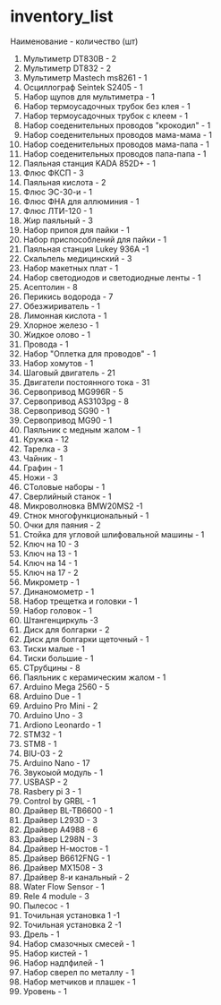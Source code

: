 # inventory_list
Наименование - количество (шт)
1. Мультиметр DT830B - 2
2. Мультиметр DT832  - 2
3. Мультиметр Mastech ms8261 - 1
4. Осциллограф Seintek S2405 - 1
5. Набор щупов для мультиметра - 1
6. Набор термоусадочных трубок без клея - 1
7. Набор термоусадочных трубок с клеем  - 1
8. Набор соеденительных проводов "крокодил" - 1
9. Набор соеденительных проводов мама-мама - 1
10. Набор соеденительных проводов мама-папа - 1
11. Набор соеденительных проводов папа-папа - 1
12. Паяльная станция KADA 852D+ - 1
13. Флюс ФКСП - 3
14. Паяльная кислота - 2
15. Флюс ЭС-30-и - 1
16. Флюс ФНА для аллюминия - 1
17. Флюс ЛТИ-120 - 1
18. Жир паяльный - 3
19. Набор припоя для пайки - 1
20. Набор приспособлений для пайки - 1
21. Паяльная станция Lukey 936A -1
22. Скальпель медицинский - 3
23. Набор макетных плат - 1
24. Набор светодиодов и светодиодные ленты - 1
25. Асептолин - 8
26. Перикись водорода - 7
27. Обезжириватель - 1
28. Лимонная кислота - 1
29. Хлорное железо - 1
30. Жидкое олово - 1
31. Провода - 1
32. Набор "Оплетка для проводов" - 1
33. Набор хомутов - 1
35. Шаговый двигатель - 21
36. Двигатели постоянного тока - 31
37. Сервопривод MG996R - 5
38. Сервопривод AS3103pg - 8
39. Сервопривод SG90 - 1
40. Сервопривод MG90 - 1
41. Паяльник с медным жалом - 1
42. Кружка - 12
43. Тарелка - 3
44. Чайник - 1
45. Графин - 1
46. Ножи - 3
47. СТоловые наборы - 1
48. Сверлийный станок - 1
49. Микроволновка BMW20MS2 -1
50. Стнок многофункциональный - 1
51. Очки для паяния - 2
52. Стойка для угловой шлифовальной машины - 1
53. Ключ на 10 - 3
54. Ключ на 13 - 1
55. Ключ на 14 - 1
56. Ключ на 17 - 2
57. Микрометр - 1
58. Динаномометр - 1
59. Набор трещетка и головки - 1
60. Набор головок - 1
61. Штангенциркуль -3
62. Диск для болгарки - 2
63. Диск для болгарки щеточный - 1
64. Тиски малые - 1
65. Тиски большие - 1
66. СТрубцины - 8
67. Паяльник с керамическим жалом - 1
68. Arduino Mega 2560 - 5
69. Arduino Due - 1
70. Arduino Pro Mini - 2
71. Arduino Uno - 3
72. Ardiono Leonardo - 1
73. STM32 - 1
74. STM8 - 1
75. BIU-03 - 2
76. Arduino Nano - 17
77. Звукоыой модуль - 1
78. USBASP - 2
79. Rasbery pi 3 - 1
80. Control by GRBL - 1
81. Драйвер BL-TB6600 - 1
82. Драйвер L293D - 3
83. Драйвер A4988 - 6
84. Драйвер L298N - 3
85. Драйвер Н-мостов - 1
86. Драйвер B6612FNG - 1
87. Драйвер MX1508 - 3
88. Драйвер 8-и канальный - 2
89. Water Flow Sensor - 1
90. Rele 4 module - 3
91. Пылесос - 1
92. Точильная установка 1 -1
93. Точильная установка 2 -1
94. Дрель - 1
95. Набор смазочных смесей - 1
96. Набор кистей - 1
97. Набор надпфилей - 1
98. Набор сверел по металлу - 1
99. Набор метчиков и плашек - 1
100. Уровень - 1
